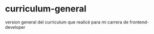 # curriculum-general
version general del curriculum que realicé para mi carrera de frontend-developer
